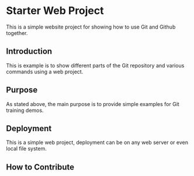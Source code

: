 # Starter Web Project

This is a simple website project for showing how to use Git and Github together.  

## Introduction

This is example is to show different parts of the Git repository and various commands 
using a web project.


## Purpose

As stated above, the main purpose is to provide simple examples for Git training
demos.

## Deployment 

This is a simple web project, deployment can be on any web server or even local
file system.

## How to Contribute 
